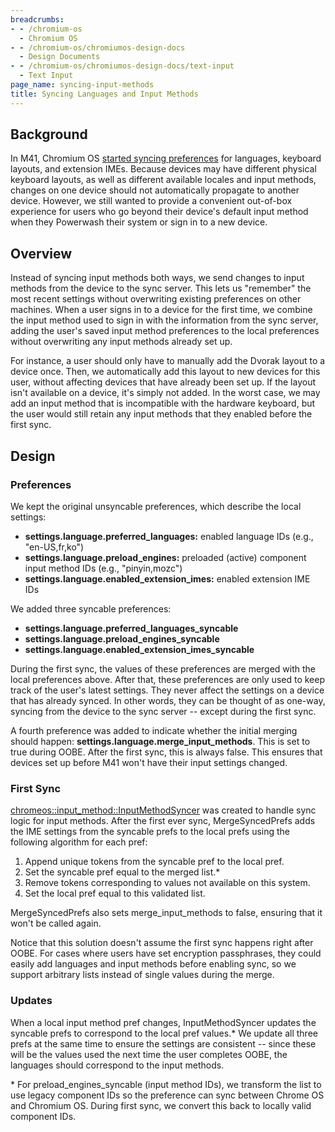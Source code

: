 ```yaml
---
breadcrumbs:
- - /chromium-os
  - Chromium OS
- - /chromium-os/chromiumos-design-docs
  - Design Documents
- - /chromium-os/chromiumos-design-docs/text-input
  - Text Input
page_name: syncing-input-methods
title: Syncing Languages and Input Methods
---
```


## Background

In M41, Chromium OS [started syncing
preferences](https://codereview.chromium.org/312023002) for languages, keyboard
layouts, and extension IMEs. Because devices may have different physical
keyboard layouts, as well as different available locales and input methods,
changes on one device should not automatically propagate to another device.
However, we still wanted to provide a convenient out-of-box experience for users
who go beyond their device's default input method when they Powerwash their
system or sign in to a new device.

## Overview

Instead of syncing input methods both ways, we send changes to input methods
from the device to the sync server. This lets us "remember" the most recent
settings without overwriting existing preferences on other machines. When a user
signs in to a device for the first time, we combine the input method used to
sign in with the information from the sync server, adding the user's saved input
method preferences to the local preferences without overwriting any input
methods already set up.

For instance, a user should only have to manually add the Dvorak layout to a
device once. Then, we automatically add this layout to new devices for this
user, without affecting devices that have already been set up. If the layout
isn't available on a device, it's simply not added. In the worst case, we may
add an input method that is incompatible with the hardware keyboard, but the
user would still retain any input methods that they enabled before the first
sync.

## Design

### Preferences

We kept the original unsyncable preferences, which describe the local settings:

*   **settings.language.preferred_languages:** enabled language IDs
            (e.g., "en-US,fr,ko")
*   **settings.language.preload_engines:** preloaded (active) component
            input method IDs (e.g., "pinyin,mozc")
*   **settings.language.enabled_extension_imes:** enabled extension IME
            IDs

We added three syncable preferences:

*   **settings.language.preferred_languages_syncable**
*   **settings.language.preload_engines_syncable**
*   **settings.language.enabled_extension_imes_syncable**

During the first sync, the values of these preferences are merged with the local
preferences above. After that, these preferences are only used to keep track of
the user's latest settings. They never affect the settings on a device that has
already synced. In other words, they can be thought of as one-way, syncing from
the device to the sync server -- except during the first sync.

A fourth preference was added to indicate whether the initial merging should
happen: **settings.language.merge_input_methods**. This is set to true during
OOBE. After the first sync, this is always false. This ensures that devices set
up before M41 won't have their input settings changed.

### First Sync

[chromeos::input_method::InputMethodSyncer](https://cs.chromium.org/chromium/src/chrome/browser/chromeos/input_method/input_method_syncer.h)
was created to handle sync logic for input methods. After the first ever sync,
MergeSyncedPrefs adds the IME settings from the syncable prefs to the local
prefs using the following algorithm for each pref:

1.  Append unique tokens from the syncable pref to the local pref.
2.  Set the syncable pref equal to the merged list.\*
3.  Remove tokens corresponding to values not available on this system.
4.  Set the local pref equal to this validated list.

MergeSyncedPrefs also sets merge_input_methods to false, ensuring that it won't
be called again.

Notice that this solution doesn't assume the first sync happens right after
OOBE. For cases where users have set encryption passphrases, they could easily
add languages and input methods before enabling sync, so we support arbitrary
lists instead of single values during the merge.

### Updates

When a local input method pref changes, InputMethodSyncer updates the syncable
prefs to correspond to the local pref values.\* We update all three prefs at the
same time to ensure the settings are consistent -- since these will be the
values used the next time the user completes OOBE, the languages should
correspond to the input methods.

\* For preload_engines_syncable (input method IDs), we transform the list to use
legacy component IDs so the preference can sync between Chrome OS and Chromium
OS. During first sync, we convert this back to locally valid component IDs.
